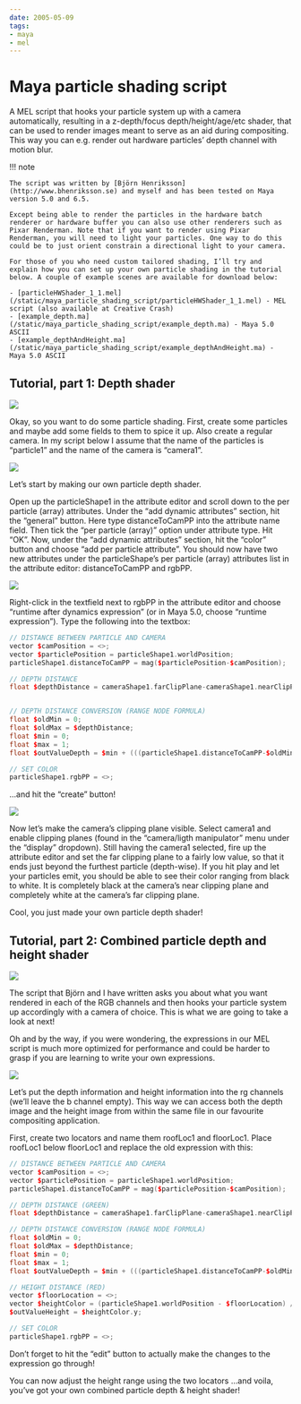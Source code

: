 ```yaml
---
date: 2005-05-09
tags:
- maya
- mel
---
```


# Maya particle shading script

A MEL script that hooks your particle system up with a camera automatically, resulting in a z-depth/focus depth/height/age/etc shader, that can be used to render images meant to serve as an aid during compositing. This way you can e.g. render out hardware particles’ depth channel with motion blur.

<!-- more -->

!!! note

    The script was written by [Björn Henriksson](http://www.bhenriksson.se) and myself and has been tested on Maya version 5.0 and 6.5.

    Except being able to render the particles in the hardware batch renderer or hardware buffer you can also use other renderers such as Pixar Renderman. Note that if you want to render using Pixar Renderman, you will need to light your particles. One way to do this could be to just orient constrain a directional light to your camera.

    For those of you who need custom tailored shading, I’ll try and explain how you can set up your own particle shading in the tutorial below. A couple of example scenes are available for download below:

    - [particleHWShader_1_1.mel](/static/maya_particle_shading_script/particleHWShader_1_1.mel) - MEL script (also available at Creative Crash)
    - [example_depth.ma](/static/maya_particle_shading_script/example_depth.ma) - Maya 5.0 ASCII
    - [example_depthAndHeight.ma](/static/maya_particle_shading_script/example_depthAndHeight.ma) - Maya 5.0 ASCII

## Tutorial, part 1: Depth shader

![](/static/maya_particle_shading_script/2_1.gif)

Okay, so you want to do some particle shading. First, create some particles and maybe add some fields to them to spice it up. Also create a regular camera. In my script below I assume that the name of the particles is “particle1” and the name of the camera is “camera1”.

![](/static/maya_particle_shading_script/2_2.gif)

Let’s start by making our own particle depth shader.

Open up the particleShape1 in the attribute editor and scroll down to the per particle (array) attributes. Under the “add dynamic attributes” section, hit the “general” button. Here type distanceToCamPP into the attribute name field. Then tick the “per particle (array)” option under attribute type. Hit “OK”. Now, under the “add dynamic attributes” section, hit the “color” button and choose “add per particle attribute”. You should now have two new attributes under the particleShape’s per particle (array) attributes list in the attribute editor: distanceToCamPP and rgbPP.

![](/static/maya_particle_shading_script/2_3.gif)

Right-click in the textfield next to rgbPP in the attribute editor and choose “runtime after dynamics expression” (or in Maya 5.0, choose “runtime expression”). Type the following into the textbox:

```c++
// DISTANCE BETWEEN PARTICLE AND CAMERA
vector $camPosition = <>;
vector $particlePosition = particleShape1.worldPosition;
particleShape1.distanceToCamPP = mag($particlePosition-$camPosition);

// DEPTH DISTANCE
float $depthDistance = cameraShape1.farClipPlane-cameraShape1.nearClipPlane;


// DEPTH DISTANCE CONVERSION (RANGE NODE FORMULA)
float $oldMin = 0;
float $oldMax = $depthDistance;
float $min = 0;
float $max = 1;
float $outValueDepth = $min + (((particleShape1.distanceToCamPP-$oldMin)/($oldMax-$oldMin)) * ($max-$min));

// SET COLOR
particleShape1.rgbPP = <>;
```

…and hit the “create” button!

![](/static/maya_particle_shading_script/2_4.gif)

Now let’s make the camera’s clipping plane visible. Select camera1 and enable clipping planes (found in the “camera/ligth manipulator” menu under the “display” dropdown). Still having the camera1 selected, fire up the attribute editor and set the far clipping plane to a fairly low value, so that it ends just beyond the furthest particle (depth-wise). If you hit play and let your particles emit, you should be able to see their color ranging from black to white. It is completely black at the camera’s near clipping plane and completely white at the camera’s far clipping plane.

Cool, you just made your own particle depth shader!


## Tutorial, part 2: Combined particle depth and height shader

![](/static/maya_particle_shading_script/2_5.gif)

The script that Björn and I have written asks you about what you want rendered in each of the RGB channels and then hooks your particle system up accordingly with a camera of choice. This is what we are going to take a look at next!

Oh and by the way, if you were wondering, the expressions in our MEL script is much more optimized for performance and could be harder to grasp if you are learning to write your own expressions.

![](/static/maya_particle_shading_script/2_6.gif)

Let’s put the depth information and height information into the rg channels (we’ll leave the b channel empty). This way we can access both the depth image and the height image from within the same file in our favourite compositing application.

First, create two locators and name them roofLoc1 and floorLoc1. Place roofLoc1 below floorLoc1 and replace the old expression with this:

```c++
// DISTANCE BETWEEN PARTICLE AND CAMERA
vector $camPosition = <>;
vector $particlePosition = particleShape1.worldPosition;
particleShape1.distanceToCamPP = mag($particlePosition-$camPosition);

// DEPTH DISTANCE (GREEN)
float $depthDistance = cameraShape1.farClipPlane-cameraShape1.nearClipPlane;

// DEPTH DISTANCE CONVERSION (RANGE NODE FORMULA)
float $oldMin = 0;
float $oldMax = $depthDistance;
float $min = 0;
float $max = 1;
float $outValueDepth = $min + (((particleShape1.distanceToCamPP-$oldMin)/($oldMax-$oldMin)) * ($max-$min));

// HEIGHT DISTANCE (RED)
vector $floorLocation = <>;
vector $heightColor = (particleShape1.worldPosition - $floorLocation) / (roofLoc1.translateY-$floorLocation);
$outValueHeight = $heightColor.y;

// SET COLOR
particleShape1.rgbPP = <>;
```

Don’t forget to hit the “edit” button to actually make the changes to the expression go through!

You can now adjust the height range using the two locators …and voila, you’ve got your own combined particle depth & height shader!